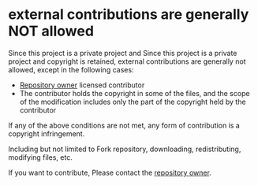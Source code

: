 # external contributions are generally NOT allowed

Since this project is a private project and Since this project is a private project and copyright is retained, external contributions are generally not allowed, except in the following cases:

 - [Repository owner](https://github.com/farad314/) licensed contributor
 - The contributor holds the copyright in some of the files, and the scope of the modification includes only the part of the copyright held by the contributor

If any of the above conditions are not met, any form of contribution is a copyright infringement.

Including but not limited to Fork repository, downloading, redistributing, modifying files, etc.

If you want to contribute, Please contact the [repository owner](https://github.com/farad314/).
